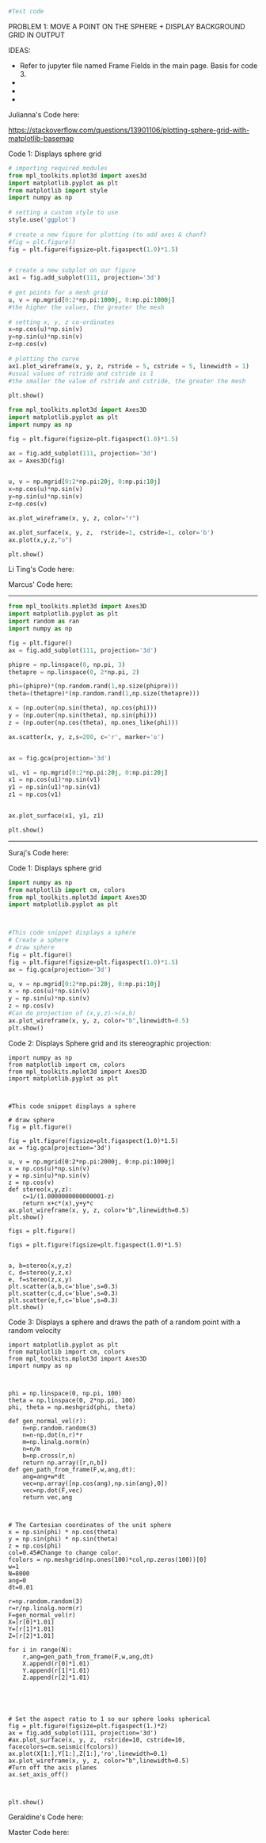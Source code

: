 ```python
#Test code
```

PROBLEM 1: MOVE A POINT ON THE SPHERE + DISPLAY BACKGROUND GRID IN OUTPUT

IDEAS:
- Refer to jupyter file named Frame Fields in the main page. Basis for code 3.
-
-
-






Julianna's Code here:

https://stackoverflow.com/questions/13901106/plotting-sphere-grid-with-matplotlib-basemap

Code 1: Displays sphere grid
```python
# importing required modules 
from mpl_toolkits.mplot3d import axes3d 
import matplotlib.pyplot as plt 
from matplotlib import style 
import numpy as np 
  
# setting a custom style to use 
style.use('ggplot') 
  
# create a new figure for plotting (to add axes & chanf)
#fig = plt.figure() 
fig = plt.figure(figsize=plt.figaspect(1.0)*1.5) 


# create a new subplot on our figure 
ax1 = fig.add_subplot(111, projection='3d') 
  
# get points for a mesh grid 
u, v = np.mgrid[0:2*np.pi:1000j, 0:np.pi:1000j] 
#the higher the values, the greater the mesh
  
# setting x, y, z co-ordinates 
x=np.cos(u)*np.sin(v) 
y=np.sin(u)*np.sin(v) 
z=np.cos(v) 
  
# plotting the curve 
ax1.plot_wireframe(x, y, z, rstride = 5, cstride = 5, linewidth = 1) 
#usual values of rstride and cstride is 1
#the smaller the value of rstride and cstride, the greater the mesh
  
plt.show()
```

```python
from mpl_toolkits.mplot3d import Axes3D
import matplotlib.pyplot as plt
import numpy as np

fig = plt.figure(figsize=plt.figaspect(1.0)*1.5) 

ax = fig.add_subplot(111, projection='3d')
ax = Axes3D(fig)


u, v = np.mgrid[0:2*np.pi:20j, 0:np.pi:10j]
x=np.cos(u)*np.sin(v)
y=np.sin(u)*np.sin(v)
z=np.cos(v)

ax.plot_wireframe(x, y, z, color="r")

ax.plot_surface(x, y, z,  rstride=1, cstride=1, color='b')
ax.plot(x,y,z,"o")

plt.show()
```

Li Ting's Code here:

Marcus' Code here:
_________________________________________________________________________________
```python
from mpl_toolkits.mplot3d import Axes3D
import matplotlib.pyplot as plt
import random as ran
import numpy as np

fig = plt.figure()
ax = fig.add_subplot(111, projection='3d')

phipre = np.linspace(0, np.pi, 3)
thetapre = np.linspace(0, 2*np.pi, 2)

phi=(phipre)*(np.random.rand(1,np.size(phipre)))
theta=(thetapre)*(np.random.rand(1,np.size(thetapre)))

x = (np.outer(np.sin(theta), np.cos(phi)))
y = (np.outer(np.sin(theta), np.sin(phi)))
z = (np.outer(np.cos(theta), np.ones_like(phi)))

ax.scatter(x, y, z,s=200, c='r', marker='o')


ax = fig.gca(projection='3d')

u1, v1 = np.mgrid[0:2*np.pi:20j, 0:np.pi:20j]
x1 = np.cos(u1)*np.sin(v1)
y1 = np.sin(u1)*np.sin(v1)
z1 = np.cos(v1)


ax.plot_surface(x1, y1, z1)

plt.show()
```
_________________________________________________________________________________


Suraj's Code here:

Code 1: Displays sphere grid
```python
import numpy as np
from matplotlib import cm, colors
from mpl_toolkits.mplot3d import Axes3D
import matplotlib.pyplot as plt



#This code snippet displays a sphere
# Create a sphere
# draw sphere
fig = plt.figure()
fig = plt.figure(figsize=plt.figaspect(1.0)*1.5) 
ax = fig.gca(projection='3d')

u, v = np.mgrid[0:2*np.pi:20j, 0:np.pi:10j]
x = np.cos(u)*np.sin(v)
y = np.sin(u)*np.sin(v)
z = np.cos(v)
#Can do projection of (x,y,z)->(a,b)
ax.plot_wireframe(x, y, z, color="b",linewidth=0.5)
plt.show()
```
Code 2: Displays Sphere grid and its stereographic projection:
```
import numpy as np
from matplotlib import cm, colors
from mpl_toolkits.mplot3d import Axes3D
import matplotlib.pyplot as plt



#This code snippet displays a sphere

# draw sphere
fig = plt.figure()

fig = plt.figure(figsize=plt.figaspect(1.0)*1.5) 
ax = fig.gca(projection='3d')

u, v = np.mgrid[0:2*np.pi:2000j, 0:np.pi:1000j]
x = np.cos(u)*np.sin(v)
y = np.sin(u)*np.sin(v)
z = np.cos(v)
def stereo(x,y,z):
    c=1/(1.0000000000000001-z)
    return x+c*(x),y+y*c
ax.plot_wireframe(x, y, z, color="b",linewidth=0.5)
plt.show()

figs = plt.figure()

figs = plt.figure(figsize=plt.figaspect(1.0)*1.5) 


a, b=stereo(x,y,z)
c, d=stereo(y,z,x)
e, f=stereo(z,x,y)
plt.scatter(a,b,c='blue',s=0.3)
plt.scatter(c,d,c='blue',s=0.3)
plt.scatter(e,f,c='blue',s=0.3)
plt.show()
```
Code 3: Displays a sphere and draws the path of a random point with a random velocity
```
import matplotlib.pyplot as plt
from matplotlib import cm, colors
from mpl_toolkits.mplot3d import Axes3D
import numpy as np

    

phi = np.linspace(0, np.pi, 100)
theta = np.linspace(0, 2*np.pi, 100)
phi, theta = np.meshgrid(phi, theta)

def gen_normal_vel(r):
    n=np.random.random(3)
    n=n-np.dot(n,r)*r
    m=np.linalg.norm(n)
    n=n/m
    b=np.cross(r,n)
    return np.array([r,n,b])
def gen_path_from_frame(F,w,ang,dt):
    ang=ang+w*dt
    vec=np.array([np.cos(ang),np.sin(ang),0])
    vec=np.dot(F,vec)
    return vec,ang

    

# The Cartesian coordinates of the unit sphere
x = np.sin(phi) * np.cos(theta)
y = np.sin(phi) * np.sin(theta)
z = np.cos(phi)
col=0.45#Change to change color.
fcolors = np.meshgrid(np.ones(100)*col,np.zeros(100))[0]
w=1
N=8000
ang=0
dt=0.01

r=np.random.random(3)
r=r/np.linalg.norm(r)
F=gen_normal_vel(r)
X=[r[0]*1.01]
Y=[r[1]*1.01]
Z=[r[2]*1.01]

for i in range(N):
    r,ang=gen_path_from_frame(F,w,ang,dt)
    X.append(r[0]*1.01)
    Y.append(r[1]*1.01)
    Z.append(r[2]*1.01)
  
    
    


# Set the aspect ratio to 1 so our sphere looks spherical
fig = plt.figure(figsize=plt.figaspect(1.)*2)
ax = fig.add_subplot(111, projection='3d')
#ax.plot_surface(x, y, z,  rstride=10, cstride=10, facecolors=cm.seismic(fcolors))
ax.plot(X[1:],Y[1:],Z[1:],'ro',linewidth=0.1)
ax.plot_wireframe(x, y, z, color="b",linewidth=0.5)
#Turn off the axis planes
ax.set_axis_off()



plt.show()

```
Geraldine's Code here:

Master Code here:
